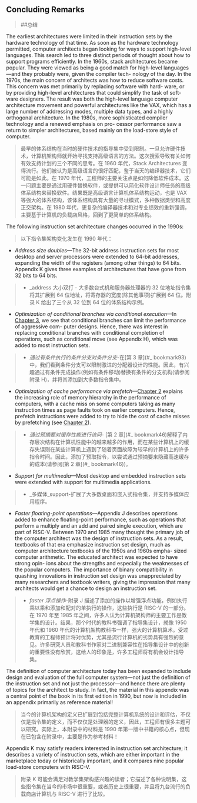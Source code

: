 ## Concluding Remarks

> ##总结

The earliest architectures were limited in their instruction sets by the hardware technology of that time. As soon as the hardware technology permitted, computer architects began looking for ways to support high-level languages. This search led to three distinct periods of thought about how to support programs efficiently. In the 1960s, stack architectures became popular. They were viewed as being a good match for high-level languages—and they probably were, given the compiler tech- nology of the day. In the 1970s, the main concern of architects was how to reduce software costs. This concern was met primarily by replacing software with hard- ware, or by providing high-level architectures that could simplify the task of soft- ware designers. The result was both the high-level language computer architecture movement and powerful architectures like the VAX, which has a large number of addressing modes, multiple data types, and a highly orthogonal architecture. In the 1980s, more sophisticated compiler technology and a renewed emphasis on pro- cessor performance saw a return to simpler architectures, based mainly on the load-store style of computer.

> 最早的体系结构在当时的硬件技术的指导集中受到限制。一旦允许硬件技术，计算机架构师就开始寻找支持高级语言的方法。这次搜索导致有关如何有效支持计划的三个不同的思考。在 1960 年代，Stack Architectures 变得流行。他们被认为是高级语言的很好匹配，鉴于当天的编译器技术，它们可能是如此。在 1970 年代，工程师的主要关注点是如何降低软件成本。这一问题主要是通过用硬件替换软件，或提供可以简化软件设计师任务的高级体系结构来替换软件。结果既是高级语言计算机体系结构运动，也是 VAX 等强大的体系结构，该体系结构具有大量的寻址模式，多种数据类型和高度正交架构。在 1980 年代，更复杂的编译器技术和对专业绩效的重新强调，主要基于计算机的负载店风格，回到了更简单的体系结构。

The following instruction set architecture changes occurred in the 1990s:

> 以下指令集架构变化发生在 1990 年代：

- _Address size doubles_—The 32-bit address instruction sets for most desktop and server processors were extended to 64-bit addresses, expanding the width of the registers (among other things) to 64 bits. Appendix K gives three examples of architectures that have gone from 32 bits to 64 bits.

> - _address 大小双打 - 大多数台式机和服务器处理器的 32 位地址指令集将其扩展到 64 位地址，将寄存器的宽度(除其他事项)扩展到 64 位。附录 K 给出了三个从 32 位到 64 位的体系结构示例。

- _Optimization of conditional branches via conditional execution_—In [Chapter 3](#_bookmark93), we see that conditional branches can limit the performance of aggressive com- puter designs. Hence, there was interest in replacing conditional branches with conditional completion of operations, such as conditional move (see Appendix H), which was added to most instruction sets.

> - _通过有条件执行的条件分支对条件分支_-在[第 3 章](#_ bookmark93)中，我们看到条件分支可以限制激进的分配器设计的性能。因此，有兴趣通过有条件完成操作(例如有条件移动)替换有条件的分支机构(请参阅附录 H)，并将其添加到大多数指令集中。

- _Optimization of cache performance via prefetch_—[Chapter 2](#_bookmark46) explains the increasing role of memory hierarchy in the performance of computers, with a cache miss on some computers taking as many instruction times as page faults took on earlier computers. Hence, prefetch instructions were added to try to hide the cost of cache misses by prefetching (see [Chapter 2](#_bookmark46)).

> - _通过预摘要对缓存性能进行访问_- [第 2 章](#_ bookmark46)解释了内存层次结构在计算机性能中的越来越多的作用，而在某些计算机上的缓存失误则在某些计算机上遇到了随着页面故障为较早的计算机上的许多指令时间。因此，添加了预取指令，以尝试通过预摘要来隐藏高速缓存的成本(请参阅[第 2 章](#_ bookmark46))。

- _Support for multimedia_—Most desktop and embedded instruction sets were extended with support for multimedia applications.

> - _多媒体_support-扩展了大多数桌面和嵌入式指令集，并支持多媒体应用程序。

- _Faster floating-point operations_—Appendix J describes operations added to enhance floating-point performance, such as operations that perform a multiply and an add and paired single execution, which are part of RISC-V. Between 1970 and 1985 many thought the primary job of the computer architect was the design of instruction sets. As a result, textbooks of that era emphasize instruction set design, much as computer architecture textbooks of the 1950s and 1960s empha- sized computer arithmetic. The educated architect was expected to have strong opin- ions about the strengths and especially the weaknesses of the popular computers. The importance of binary compatibility in quashing innovations in instruction set design was unappreciated by many researchers and textbook writers, giving the impression that many architects would get a chance to design an instruction set.

> - _faster 浮点操作_-附录 J 描述了添加的操作以增强浮点功能，例如执行乘以乘和添加和配对的单执行的操作，这些执行是 RISC-V 的一部分。在 1970 年至 1985 年之间，许多人认为计算机架构师的主要工作是教学集的设计。结果，那个时代的教科书强调了指导集设计，就像 1950 年代和 1960 年代的计算机架构教科书一样，强大的计算机算术。受过教育的工程师预计将对优势，尤其是流行计算机的劣势具有强烈的意见。许多研究人员和教科书作家对二进制兼容性在指导集设计中的创新的重要性没有欣赏，这给人的印象是，许多工程师将有机会设计指导集。

The definition of computer architecture today has been expanded to include design and evaluation of the full computer system—not just the definition of the instruction set and not just the processor—and hence there are plenty of topics for the architect to study. In fact, the material in this appendix was a central point of the book in its first edition in 1990, but now is included in an appendix primarily as reference material!

> 当今的计算机架构的定义已扩展到包括完整计算机系统的设计和评估，不仅仅是指令集的定义，而不仅仅是处理器的定义，因此，工程师有很多主题可以研究。实际上，本附录中的材料是 1990 年第一版中书籍的核心点，但现在已包含在附录中，主要是作为参考材料！

Appendix K may satisfy readers interested in instruction set architecture; it describes a variety of instruction sets, which are either important in the marketplace today or historically important, and it compares nine popular load-store computers with RISC-V.

> 附录 K 可能会满足对教学集架构感兴趣的读者；它描述了各种说明集，这些指令集在当今的市场中很重要，或者历史上很重要，并且将九台流行的负载商店计算机与 RISC-V 进行了比较。
